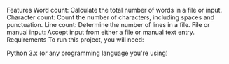 Features
Word count: Calculate the total number of words in a file or input.
Character count: Count the number of characters, including spaces and punctuation.
Line count: Determine the number of lines in a file.
File or manual input: Accept input from either a file or manual text entry.
Requirements
To run this project, you will need:

Python 3.x (or any programming language you're using)
